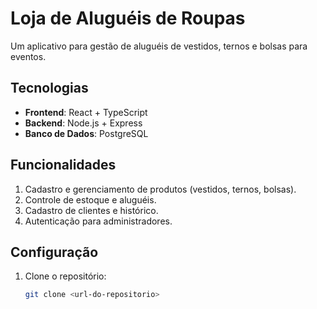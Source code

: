 # Loja de Aluguéis de Roupas

Um aplicativo para gestão de aluguéis de vestidos, ternos e bolsas para eventos.

## Tecnologias
- **Frontend**: React + TypeScript
- **Backend**: Node.js + Express
- **Banco de Dados**: PostgreSQL

## Funcionalidades
1. Cadastro e gerenciamento de produtos (vestidos, ternos, bolsas).
2. Controle de estoque e aluguéis.
3. Cadastro de clientes e histórico.
4. Autenticação para administradores.

## Configuração
1. Clone o repositório:
   ```bash
   git clone <url-do-repositorio>
